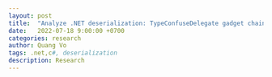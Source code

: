 ```yaml
---
layout: post
title:  "Analyze .NET deserialization: TypeConfuseDelegate gadget chain"
date:   2022-07-18 9:00:00 +0700
categories: research
author: Quang Vo
tags: .net,c#, deserialization
description: Research
---
```

